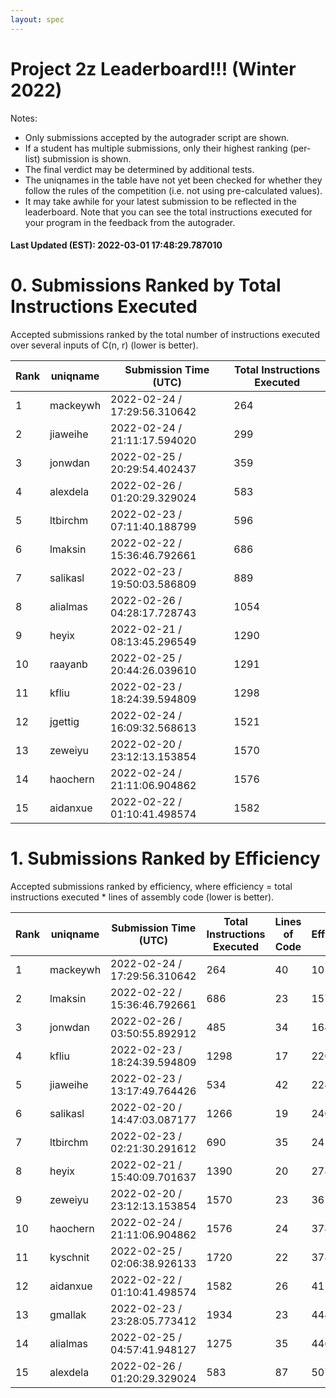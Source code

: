 ```yaml
---
layout: spec
---
```


Project 2z Leaderboard!!! (Winter 2022)
==============================
Notes:
- Only submissions accepted by the autograder script are shown.
- If a student has multiple submissions, only their highest ranking (per-list) submission is shown.
- The final verdict may be determined by additional tests.
- The uniqnames in the table have not yet been checked for whether they follow the rules of the competition (i.e. not using pre-calculated values).
- It may take awhile for your latest submission to be reflected in the leaderboard. Note that you can see the total instructions executed for your program in the feedback from the autograder.


#### Last Updated (EST): 2022-03-01 17:48:29.787010

# 0. Submissions Ranked by Total Instructions Executed
Accepted submissions ranked by the total number of instructions executed over several inputs of C(n, r) (lower is better).

| Rank  | uniqname | Submission Time (UTC) | Total Instructions Executed |
|---|---|---|---|
| 1 | mackeywh | 2022-02-24 / 17:29:56.310642 | 264 |
| 2 | jiaweihe | 2022-02-24 / 21:11:17.594020 | 299 |
| 3 | jonwdan | 2022-02-25 / 20:29:54.402437 | 359 |
| 4 | alexdela | 2022-02-26 / 01:20:29.329024 | 583 |
| 5 | ltbirchm | 2022-02-23 / 07:11:40.188799 | 596 |
| 6 | lmaksin | 2022-02-22 / 15:36:46.792661 | 686 |
| 7 | salikasl | 2022-02-23 / 19:50:03.586809 | 889 |
| 8 | alialmas | 2022-02-26 / 04:28:17.728743 | 1054 |
| 9 | heyix | 2022-02-21 / 08:13:45.296549 | 1290 |
| 10 | raayanb | 2022-02-25 / 20:44:26.039610 | 1291 |
| 11 | kfliu | 2022-02-23 / 18:24:39.594809 | 1298 |
| 12 | jgettig | 2022-02-24 / 16:09:32.568613 | 1521 |
| 13 | zeweiyu | 2022-02-20 / 23:12:13.153854 | 1570 |
| 14 | haochern | 2022-02-24 / 21:11:06.904862 | 1576 |
| 15 | aidanxue | 2022-02-22 / 01:10:41.498574 | 1582 |


# 1. Submissions Ranked by Efficiency
Accepted submissions ranked by efficiency, where efficiency = total instructions executed * lines of assembly code (lower is better).

| Rank  | uniqname | Submission Time (UTC) | Total Instructions Executed |Lines of Code | Efficiency |
|---|---|---|---|---|---|
| 1 | mackeywh | 2022-02-24 / 17:29:56.310642 | 264 | 40 | 10560 |
| 2 | lmaksin | 2022-02-22 / 15:36:46.792661 | 686 | 23 | 15778 |
| 3 | jonwdan | 2022-02-26 / 03:50:55.892912 | 485 | 34 | 16490 |
| 4 | kfliu | 2022-02-23 / 18:24:39.594809 | 1298 | 17 | 22066 |
| 5 | jiaweihe | 2022-02-23 / 13:17:49.764426 | 534 | 42 | 22428 |
| 6 | salikasl | 2022-02-20 / 14:47:03.087177 | 1266 | 19 | 24054 |
| 7 | ltbirchm | 2022-02-23 / 02:21:30.291612 | 690 | 35 | 24150 |
| 8 | heyix | 2022-02-21 / 15:40:09.701637 | 1390 | 20 | 27800 |
| 9 | zeweiyu | 2022-02-20 / 23:12:13.153854 | 1570 | 23 | 36110 |
| 10 | haochern | 2022-02-24 / 21:11:06.904862 | 1576 | 24 | 37824 |
| 11 | kyschnit | 2022-02-25 / 02:06:38.926133 | 1720 | 22 | 37840 |
| 12 | aidanxue | 2022-02-22 / 01:10:41.498574 | 1582 | 26 | 41132 |
| 13 | gmallak | 2022-02-23 / 23:28:05.773412 | 1934 | 23 | 44482 |
| 14 | alialmas | 2022-02-25 / 04:57:41.948127 | 1275 | 35 | 44625 |
| 15 | alexdela | 2022-02-26 / 01:20:29.329024 | 583 | 87 | 50721 |

